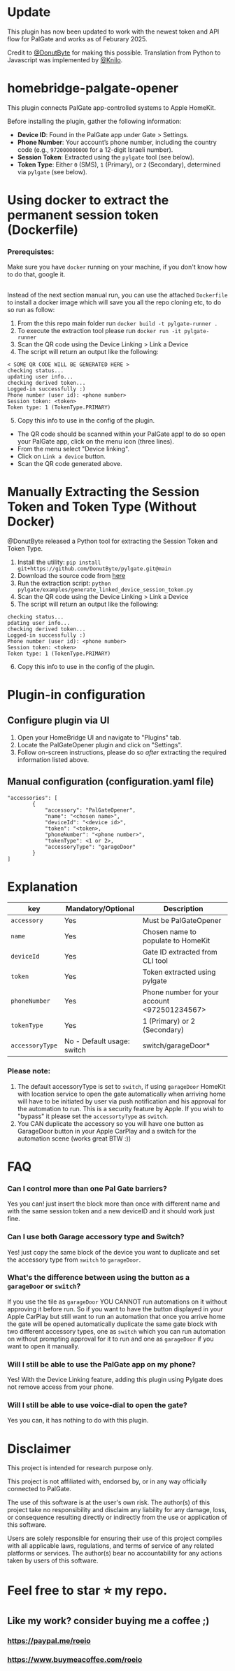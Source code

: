 # Update #
This plugin has now been updated to work with the newest token and API flow for PalGate and works as of Feburary 2025. 

Credit to [@DonutByte](https://github.com/DonutByte) for making this possible. Translation from Python to Javascript was implemented by [@Knilo](https://github.com/Knilo).

# homebridge-palgate-opener
This plugin connects PalGate app-controlled systems to Apple HomeKit.

Before installing the plugin, gather the following information:
- **Device ID**: Found in the PalGate app under Gate > Settings.
- **Phone Number**: Your account’s phone number, including the country code (e.g., `972000000000` for a 12-digit Israeli number).
- **Session Token**: Extracted using the `pylgate` tool (see below).
- **Token Type**: Either `0` (SMS), `1` (Primary), or `2` (Secondary), determined via `pylgate` (see below).
# Using docker to extract the permanent session token (Dockerfile)
### Prerequistes:
Make sure you have `docker` running on your machine, if you don't know how to do that, google it.
##
Instead of the next section manual run, you can use the attached `Dockerfile` to install a docker image which will save you all the repo cloning etc, to do so run as follow:
1. From the this repo main folder run `docker build -t pylgate-runner .`
2. To execute the extraction tool please run `docker run -it pylgate-runner`
3. Scan the QR code using the Device Linking > Link a Device
4. The script will return an output like the following:
```
< SOME QR CODE WILL BE GENERATED HERE >
checking status...
updating user info...
checking derived token...
Logged-in successfully :)
Phone number (user id): <phone number>
Session token: <token>
Token type: 1 (TokenType.PRIMARY)
```
5. Copy this info to use in the config of the plugin.
* The QR code should be scanned within your PalGate app! to do so open your PalGate app, click on the menu icon (three lines).
* From the menu select "Device linking".
* Click on `Link a device` button.
* Scan the QR code generated above.

# Manually Extracting the Session Token and Token Type (Without Docker)
@DonutByte released a Python tool for extracting the Session Token and Token Type.

1. Install the utility: `pip install git+https://github.com/DonutByte/pylgate.git@main`
2. Download the source code from [here](https://github.com/DonutByte/pylgate/releases)
3. Run the extraction script: `python pylgate/examples/generate_linked_device_session_token.py`
4. Scan the QR code using the Device Linking > Link a Device
5. The script will return an output like the following:
```
checking status...
pdating user info...
checking derived token...
Logged-in successfully :)
Phone number (user id): <phone number>
Session token: <token>
Token type: 1 (TokenType.PRIMARY)
```
6. Copy this info to use in the config of the plugin.

# Plugin-in configuration

## Configure plugin via UI
1. Open your HomeBridge UI and navigate to "Plugins" tab.
2. Locate the PalGateOpener plugin and click on "Settings".
3. Follow on-screen instructions, please do so *after* extracting the required information listed above.

## Manual configuration (configuration.yaml file)
```
"accessories": [
        {
            "accessory": "PalGateOpener",
            "name": "<chosen name>",
            "deviceId": "<device id>",
            "token": "<token>,
            "phoneNumber": "<phone number>",
            "tokenType": <1 or 2>,
            "accessoryType": "garageDoor"
        }
]
```
# Explanation
| key | Mandatory/Optional |Description |
| --- | --- | --- |
| `accessory` | Yes |Must be PalGateOpener |
| `name` |Yes |Chosen name to populate to HomeKit |
| `deviceId`|Yes | Gate ID extracted from CLI tool |
| `token` |Yes| Token extracted using pylgate |
| `phoneNumber` |Yes| Phone number for your account <972501234567> |
| `tokenType` |Yes| 1 (Primary) or 2 (Secondary) |
| `accessoryType`|No - Default usage: switch | switch/garageDoor* |

### Please note:
1. The default accessoryType is set to `switch`, if using `garageDoor` HomeKit with location service to open the gate
automatically when arriving home will have to be initiated by user via push notification and his approval for the automation to run.
This is a security feature by Apple.
If you wish to "bypass" it please set the `accessortyType` as `switch`.
2. You CAN duplicate the accessory so you will have one button as GarageDoor button in your Apple CarPlay and a switch for the automation scene (works great BTW :))

# FAQ
### Can I control more than one Pal Gate barriers?
Yes you can! just insert the block more than once with different name and with the same session token and a new deviceID and it should work just fine.
### Can I use both Garage accessory type and Switch?
Yes! just copy the same block of the device you want to duplicate and set the accessory type from `switch` to `garageDoor`.
### What's the difference between using the button as a `garageDoor` or `switch`?
If you use the tile as `garageDoor` YOU CANNOT run automations on it without approving it before run.
So if you want to have the button displayed in your Apple CarPlay but still want to run an automation that once you arrive home the gate will be opened automatically duplicate the same gate block with two different accessory types, one as `switch` which you can run automation on without prompting approval for it to run and one as `garageDoor` if you want to open it manually.
### Will I still be able to use the PalGate app on my phone?
Yes! With the Device Linking feature, adding this plugin using Pylgate does not remove access from your phone.
### Will I still be able to use voice-dial to open the gate?
Yes you can, it has nothing to do with this plugin.

# Disclaimer
This project is intended for research purpose only.

This project is not affiliated with, endorsed by, or in any way officially connected to PalGate.

The use of this software is at the user's own risk. The author(s) of this project take no responsibility and disclaim any liability for any damage, loss, or consequence resulting directly or indirectly from the use or application of this software.

Users are solely responsible for ensuring their use of this project complies with all applicable laws, regulations, and terms of service of any related platforms or services. The author(s) bear no accountability for any actions taken by users of this software.

# Feel free to star ⭐️ my repo.

## Like my work? consider buying me a coffee ;)
### https://paypal.me/roeio
### https://www.buymeacoffee.com/roeio
